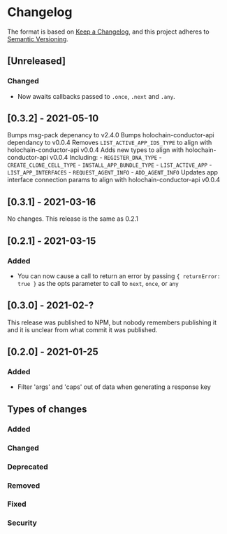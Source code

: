 # Changelog
The format is based on [Keep a Changelog](https://keepachangelog.com/en/1.0.0/),
and this project adheres to [Semantic Versioning](https://semver.org/spec/v2.0.0.html).

## [Unreleased]

### Changed
- Now awaits callbacks passed to `.once`, `.next` and `.any`.

## [0.3.2] - 2021-05-10

Bumps msg-pack depenancy to v2.4.0
Bumps holochain-conductor-api dependancy to v0.0.4
Removes `LIST_ACTIVE_APP_IDS_TYPE` to align with holochain-conductor-api v0.0.4
Adds new types to align with holochain-conductor-api v0.0.4
    Including:
        - `REGISTER_DNA_TYPE`
        - `CREATE_CLONE_CELL_TYPE`
        - `INSTALL_APP_BUNDLE_TYPE`
        - `LIST_ACTIVE_APP`
        - `LIST_APP_INTERFACES`
        - `REQUEST_AGENT_INFO`
        - `ADD_AGENT_INFO`
Updates app interface connection params to align with holochain-conductor-api v0.0.4 

## [0.3.1] - 2021-03-16

No changes. This release is the same as 0.2.1

## [0.2.1] - 2021-03-15
### Added
- You can now cause a call to return an error by passing `{ returnError: true }` as the opts parameter to call to `next`, `once`, or `any`

## [0.3.0] - 2021-02-?

This release was published to NPM, but nobody remembers publishing it and it is unclear from what commit it was published.

## [0.2.0] - 2021-01-25
### Added
- Filter 'args' and 'caps' out of data when generating a response key


## Types of changes
### Added
### Changed
### Deprecated
### Removed
### Fixed
### Security
